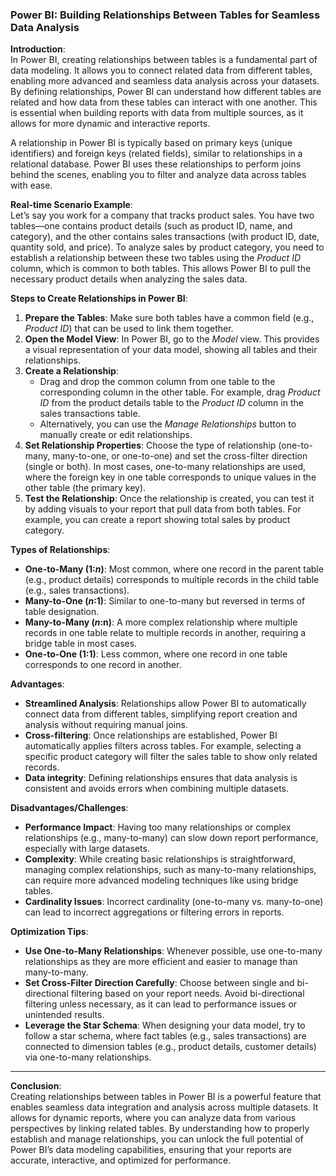 ### Power BI: Building Relationships Between Tables for Seamless Data Analysis

**Introduction**:  
In Power BI, creating relationships between tables is a fundamental part of data modeling. It allows you to connect related data from different tables, enabling more advanced and seamless data analysis across your datasets. By defining relationships, Power BI can understand how different tables are related and how data from these tables can interact with one another. This is essential when building reports with data from multiple sources, as it allows for more dynamic and interactive reports.

A relationship in Power BI is typically based on primary keys (unique identifiers) and foreign keys (related fields), similar to relationships in a relational database. Power BI uses these relationships to perform joins behind the scenes, enabling you to filter and analyze data across tables with ease.

**Real-time Scenario Example**:  
Let’s say you work for a company that tracks product sales. You have two tables—one contains product details (such as product ID, name, and category), and the other contains sales transactions (with product ID, date, quantity sold, and price). To analyze sales by product category, you need to establish a relationship between these two tables using the *Product ID* column, which is common to both tables. This allows Power BI to pull the necessary product details when analyzing the sales data.

**Steps to Create Relationships in Power BI**:
1. **Prepare the Tables**: Make sure both tables have a common field (e.g., *Product ID*) that can be used to link them together.
2. **Open the Model View**: In Power BI, go to the *Model* view. This provides a visual representation of your data model, showing all tables and their relationships.
3. **Create a Relationship**: 
   - Drag and drop the common column from one table to the corresponding column in the other table. For example, drag *Product ID* from the product details table to the *Product ID* column in the sales transactions table.
   - Alternatively, you can use the *Manage Relationships* button to manually create or edit relationships.
4. **Set Relationship Properties**: Choose the type of relationship (one-to-many, many-to-one, or one-to-one) and set the cross-filter direction (single or both). In most cases, one-to-many relationships are used, where the foreign key in one table corresponds to unique values in the other table (the primary key).
5. **Test the Relationship**: Once the relationship is created, you can test it by adding visuals to your report that pull data from both tables. For example, you can create a report showing total sales by product category.

**Types of Relationships**:
- **One-to-Many (1:*n*)**: Most common, where one record in the parent table (e.g., product details) corresponds to multiple records in the child table (e.g., sales transactions).
- **Many-to-One (*n*:1)**: Similar to one-to-many but reversed in terms of table designation.
- **Many-to-Many (*n*:n)**: A more complex relationship where multiple records in one table relate to multiple records in another, requiring a bridge table in most cases.
- **One-to-One (1:1)**: Less common, where one record in one table corresponds to one record in another.

**Advantages**:
- **Streamlined Analysis**: Relationships allow Power BI to automatically connect data from different tables, simplifying report creation and analysis without requiring manual joins.
- **Cross-filtering**: Once relationships are established, Power BI automatically applies filters across tables. For example, selecting a specific product category will filter the sales table to show only related records.
- **Data integrity**: Defining relationships ensures that data analysis is consistent and avoids errors when combining multiple datasets.

**Disadvantages/Challenges**:
- **Performance Impact**: Having too many relationships or complex relationships (e.g., many-to-many) can slow down report performance, especially with large datasets.
- **Complexity**: While creating basic relationships is straightforward, managing complex relationships, such as many-to-many relationships, can require more advanced modeling techniques like using bridge tables.
- **Cardinality Issues**: Incorrect cardinality (one-to-many vs. many-to-one) can lead to incorrect aggregations or filtering errors in reports.

**Optimization Tips**:
- **Use One-to-Many Relationships**: Whenever possible, use one-to-many relationships as they are more efficient and easier to manage than many-to-many.
- **Set Cross-Filter Direction Carefully**: Choose between single and bi-directional filtering based on your report needs. Avoid bi-directional filtering unless necessary, as it can lead to performance issues or unintended results.
- **Leverage the Star Schema**: When designing your data model, try to follow a star schema, where fact tables (e.g., sales transactions) are connected to dimension tables (e.g., product details, customer details) via one-to-many relationships.

---

**Conclusion**:  
Creating relationships between tables in Power BI is a powerful feature that enables seamless data integration and analysis across multiple datasets. It allows for dynamic reports, where you can analyze data from various perspectives by linking related tables. By understanding how to properly establish and manage relationships, you can unlock the full potential of Power BI’s data modeling capabilities, ensuring that your reports are accurate, interactive, and optimized for performance.